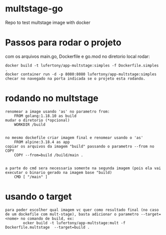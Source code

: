 # multstage-go
Repo to test multstage image with docker

# Passos para rodar o projeto
com os arquivos main.go, Dockerfile e go.mod no diretorio local
rodar:

    docker build -t lufertony/app-multstage:simples -f Dockerfile.simples . 
    docker container run -d -p 8080:8080 lufertony/app-multstage:simples
    checar no navegado na porta indicada se o projeto esta rodando.

# rodando no multstage
    renomear a image usando 'as' no parametro from:
        FROM golang:1.18.10 as build
    mudar o diretorio (*opcional)
        WORKDIR /build


    no mesmo dockefile criar imagem final e renomear usando o 'as'
        FROM alpine:3.18.4 as app
    copiar os arquivos da imagem "build" passando o parametro --from no COPY
        COPY --from=build /build/main .


    a parte do cmd sera necessaria somente na segunda imagem (pois ela vai executar o binario gerado na imagem base "build)
        CMD [ "/main" ]

# usando o target
    para poder escolher qual imagem vc quer como resultado final (no caso de um dockefile com mult-stage), basta adicionar o parametro --target=<nome> no comando de build, ex:
            ocker build -t lufertony/app-multstage:mult -f Dockerfile.multstage  --target=build . 